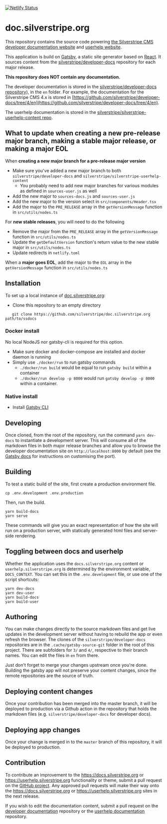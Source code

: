 [![Netlify Status](https://api.netlify.com/api/v1/badges/98ac537e-14f6-4864-bf56-d5a60c76ccc9/deploy-status)](https://app.netlify.com/sites/ss-docs/deploys)

# doc.silverstripe.org

This repository contains the source code powering [the Silverstripe CMS
developer documentation website](https://docs.silverstripe.org) and
[userhelp website](https://userhelp.silverstripe.org).

This application is build on [Gatsby](https://gatsbyjs.com), a static
site generator based on [React](https://reactjs.org). It sources content
from the [silverstripe/developer-docs](https://github.com/silverstripe/developer-docs)
repository for each major release.

**This repository does NOT contain any documentation.**

The developer documentation is stored in the [silverstripe/developer-docs repository](https://github.com/silverstripe/developer-docs)),
in the `en` folder. For example, the documentation for the 
Silverstripe CMS 4.x is stored in
[https://github.com/silverstripe/developer-docs/tree/4/en](https://github.com/silverstripe/developer-docs/tree/4/en).

The userhelp documentation is stored in the [silverstripe/silverstripe-userhelp-content repo](https://github.com/silverstripe/silverstripe-userhelp-content/).

## What to update when creating a new pre-release major branch, making a stable major release, or making a major EOL

When **creating a new major branch for a pre-release major version**

- Make sure you've added a new major branch to both `silverstripe/developer-docs` and `silverstripe/silverstripe-userhelp-content`
  - You probably need to add new major branches for various modules as defined in `sources-user.js` as well
- Add the new major to `sources-docs.js` and `sources-user.js`
- Add the new major to the version select in `src/components/Header.tsx`
- Add the major to the `PRE_RELEASE` array in the `getVersionMessage` function in `src/utils/nodes.ts`

For **new stable releases**, you will need to do the following

- Remove the major from the `PRE_RELEASE` array in the `getVersionMessage` function in `src/utils/nodes.ts`
- Update the `getDefaultVersion` function's return value to the new stable major in `src/utils/nodes.ts`
- Update redirects in `netlify.toml`

When a **major goes EOL**, add the major to the `EOL` array in the `getVersionMessage` function in `src/utils/nodes.ts`

## Installation

To set up a local instance of [doc.silverstripe.org](https://github.com/silverstripe/doc.silverstripe.org):

* Clone this repository to an empty directory
```
   git clone https://github.com/silverstripe/doc.silverstripe.org path/to/ssdocs
```

### Docker install

No local NodeJS nor gatsby-cli is required for this option.

* Make sure docker and docker-compose are installed and docker daemon is running
* Simply use `./docker/run` to run gatsby commands
  * `./docker/run build` would be equal to run `gatsby build` within a container
  * `./docker/run develop -p 8000` would run `gatsby develop -p 8000` within a container.

### Native install

* Install [Gatsby CLI](https://gatsbyjs.com)

## Developing

Once cloned, from the root of the repository, run the command `yarn dev-docs`
to instantiate a development server. This will consume all of the markdown files in both major release
branches and allow you to browse the developer documentation site on `http://localhost:8000` by default
(see the [Gatsby docs](https://www.gatsbyjs.org/docs/) for instructions on customising the port).

## Building

To test a static build of the site, first create a production environment file.

```
cp .env.development .env.production
```

Then, run the build.

```
yarn build-docs
yarn serve
```

These commands will give you an exact representation of how the site will run on a production server, with
statically generated html files and server-side rendering.

## Toggling between docs and userhelp

Whether the application uses the `docs.silverstripe.org` content or `userhelp.silverstripe.org` is determined
by the environment variable, `DOCS_CONTEXT`. You can set this in the `.env.development` file, or use one of
the script shortcuts:

```
yarn dev-docs
yarn dev-user
yarn build-docs
yarn build-user
```

## Authoring

You can make changes directly to the source markdown files and get live updates in the development
server without having to rebuild the app or even refresh the browser. The clones of the `silverstripe/developer-docs`
repositories are in the `.cache/gatsby-source-git` folder in the root of this project. There are subfolders
for `3/` and `4/`, respective to their branch names. You can edit the files in `en` from there.

Just don't forget to merge your changes upstream once you're done. Building the gatsby app will not preserve
your content changes, since the remote repositories are the source of truth.

## Deploying content changes

Once your contribution has been merged into the master branch, it will be deployed to production via a
Github action in the repository that holds the markdown files (e.g. `silverstripe/developer-docs` for developer docs).

## Deploying app changes

Once your change is merged in to the `master` branch of this repository, it will be deployed to production.

## Contribution

To contribute an improvement to the https://docs.silverstripe.org or https://userhelp.silverstripe.org functionality or
theme, submit a pull request on the [GitHub project](https://github.com/silverstripe/doc.silverstripe.org). Any approved pull requests will make
their way onto the https://docs.silverstripe.org or https://userhelp.silverstripe.org sites in the next release.

If you wish to edit the documentation content, submit a pull request
on the
[developer documentation](https://github.com/silverstripe/developer-docs) repository or the
[userhelp documentation](https://github.com/silverstripe/silverstripe-userhelp-content) repository.